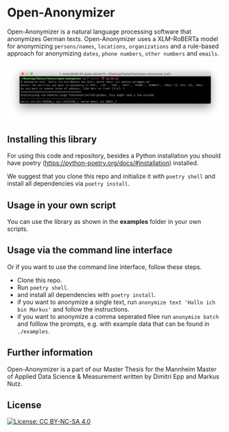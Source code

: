 # Open-Anonymizer

Open-Anonymizer is a natural language processing software that anonymizes German texts. Open-Anonymizer uses a XLM-RoBERTa model for anonymizing `persons/names`, `locations`, `organizations` and a rule-based approach for anonymizing `dates`, `phone numbers`, `other numbers` and `emails`.

![Screenshot CLI](screenshot_cli_text.png?raw=true)


## Installing this library

For using this code and repository, besides a Python installation you should have poetry (https://python-poetry.org/docs/#installation) installed. 

We suggest that you clone this repo and initialize it with `poetry shell` and install all dependencies via `poetry install`. 

## Usage in your own script

You can use the library as shown in the **examples** folder in your own scripts.

## Usage via the command line interface

Or if you want to use the command line interface, follow these steps. 

* Clone this repo.
* Run `poetry shell`.
* and install all dependencies with `poetry install`.
* if you want to anonymize a single text, run `anonymize text 'Hallo ich bin Markus'` and follow the instructions.
* if you want to anonymize a comma seperated filee run `anonymize batch` and folllow the prompts, e.g. with example data that can be found in `./examples`.

## Further information

Open-Anonymizer is a part of our Master Thesis for the Mannheim Master of Applied Data Science & Measurement written by Dimitri Epp and Markus Nutz.

## License 

[![License: CC BY-NC-SA 4.0](https://img.shields.io/badge/License-CC%20BY--NC--SA%204.0-lightgrey.svg)](https://creativecommons.org/licenses/by-nc-sa/4.0/)
